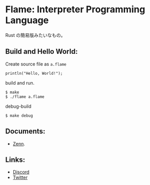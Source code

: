 # Flame: Interpreter Programming Language

Rust の簡易版みたいなもの。

## Build and Hello World:
Create source file as `a.flame`
```
println("Hello, World!");
```

build and run.
```
$ make
$ ./flame a.flame
```

debug-build
```
$ make debug
```

## Documents:
- [Zenn](https://zenn.dev/famfencha/books/618e500cbd81f3).

## Links:
- [Discord](https://discord.gg/vmzgADwJbp)
- [Twitter](https://x.com/metrojitinterp)
